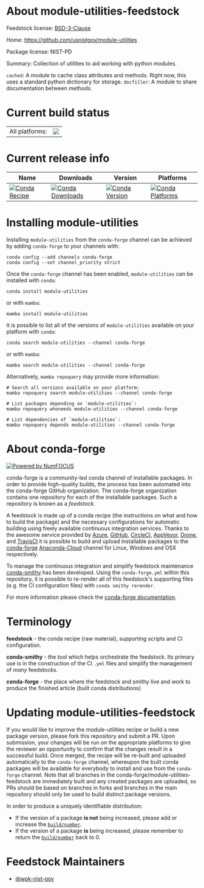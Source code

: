 About module-utilities-feedstock
================================

Feedstock license: [BSD-3-Clause](https://github.com/conda-forge/module-utilities-feedstock/blob/main/LICENSE.txt)

Home: https://github.com/usnistgov/module-utilities

Package license: NIST-PD

Summary: Collection of utilities to aid working with python modules.

`cached`: A module to cache class attributes and methods. Right now, this uses
a standard python dictionary for storage.
`docfiller`: A module to share documentation between methods.


Current build status
====================


<table><tr><td>All platforms:</td>
    <td>
      <a href="https://dev.azure.com/conda-forge/feedstock-builds/_build/latest?definitionId=19389&branchName=main">
        <img src="https://dev.azure.com/conda-forge/feedstock-builds/_apis/build/status/module-utilities-feedstock?branchName=main">
      </a>
    </td>
  </tr>
</table>

Current release info
====================

| Name | Downloads | Version | Platforms |
| --- | --- | --- | --- |
| [![Conda Recipe](https://img.shields.io/badge/recipe-module--utilities-green.svg)](https://anaconda.org/conda-forge/module-utilities) | [![Conda Downloads](https://img.shields.io/conda/dn/conda-forge/module-utilities.svg)](https://anaconda.org/conda-forge/module-utilities) | [![Conda Version](https://img.shields.io/conda/vn/conda-forge/module-utilities.svg)](https://anaconda.org/conda-forge/module-utilities) | [![Conda Platforms](https://img.shields.io/conda/pn/conda-forge/module-utilities.svg)](https://anaconda.org/conda-forge/module-utilities) |

Installing module-utilities
===========================

Installing `module-utilities` from the `conda-forge` channel can be achieved by adding `conda-forge` to your channels with:

```
conda config --add channels conda-forge
conda config --set channel_priority strict
```

Once the `conda-forge` channel has been enabled, `module-utilities` can be installed with `conda`:

```
conda install module-utilities
```

or with `mamba`:

```
mamba install module-utilities
```

It is possible to list all of the versions of `module-utilities` available on your platform with `conda`:

```
conda search module-utilities --channel conda-forge
```

or with `mamba`:

```
mamba search module-utilities --channel conda-forge
```

Alternatively, `mamba repoquery` may provide more information:

```
# Search all versions available on your platform:
mamba repoquery search module-utilities --channel conda-forge

# List packages depending on `module-utilities`:
mamba repoquery whoneeds module-utilities --channel conda-forge

# List dependencies of `module-utilities`:
mamba repoquery depends module-utilities --channel conda-forge
```


About conda-forge
=================

[![Powered by
NumFOCUS](https://img.shields.io/badge/powered%20by-NumFOCUS-orange.svg?style=flat&colorA=E1523D&colorB=007D8A)](https://numfocus.org)

conda-forge is a community-led conda channel of installable packages.
In order to provide high-quality builds, the process has been automated into the
conda-forge GitHub organization. The conda-forge organization contains one repository
for each of the installable packages. Such a repository is known as a *feedstock*.

A feedstock is made up of a conda recipe (the instructions on what and how to build
the package) and the necessary configurations for automatic building using freely
available continuous integration services. Thanks to the awesome service provided by
[Azure](https://azure.microsoft.com/en-us/services/devops/), [GitHub](https://github.com/),
[CircleCI](https://circleci.com/), [AppVeyor](https://www.appveyor.com/),
[Drone](https://cloud.drone.io/welcome), and [TravisCI](https://travis-ci.com/)
it is possible to build and upload installable packages to the
[conda-forge](https://anaconda.org/conda-forge) [Anaconda-Cloud](https://anaconda.org/)
channel for Linux, Windows and OSX respectively.

To manage the continuous integration and simplify feedstock maintenance
[conda-smithy](https://github.com/conda-forge/conda-smithy) has been developed.
Using the ``conda-forge.yml`` within this repository, it is possible to re-render all of
this feedstock's supporting files (e.g. the CI configuration files) with ``conda smithy rerender``.

For more information please check the [conda-forge documentation](https://conda-forge.org/docs/).

Terminology
===========

**feedstock** - the conda recipe (raw material), supporting scripts and CI configuration.

**conda-smithy** - the tool which helps orchestrate the feedstock.
                   Its primary use is in the construction of the CI ``.yml`` files
                   and simplify the management of *many* feedstocks.

**conda-forge** - the place where the feedstock and smithy live and work to
                  produce the finished article (built conda distributions)


Updating module-utilities-feedstock
===================================

If you would like to improve the module-utilities recipe or build a new
package version, please fork this repository and submit a PR. Upon submission,
your changes will be run on the appropriate platforms to give the reviewer an
opportunity to confirm that the changes result in a successful build. Once
merged, the recipe will be re-built and uploaded automatically to the
`conda-forge` channel, whereupon the built conda packages will be available for
everybody to install and use from the `conda-forge` channel.
Note that all branches in the conda-forge/module-utilities-feedstock are
immediately built and any created packages are uploaded, so PRs should be based
on branches in forks and branches in the main repository should only be used to
build distinct package versions.

In order to produce a uniquely identifiable distribution:
 * If the version of a package **is not** being increased, please add or increase
   the [``build/number``](https://docs.conda.io/projects/conda-build/en/latest/resources/define-metadata.html#build-number-and-string).
 * If the version of a package **is** being increased, please remember to return
   the [``build/number``](https://docs.conda.io/projects/conda-build/en/latest/resources/define-metadata.html#build-number-and-string)
   back to 0.

Feedstock Maintainers
=====================

* [@wpk-nist-gov](https://github.com/wpk-nist-gov/)


<!-- dummy commit to enable rerendering -->

